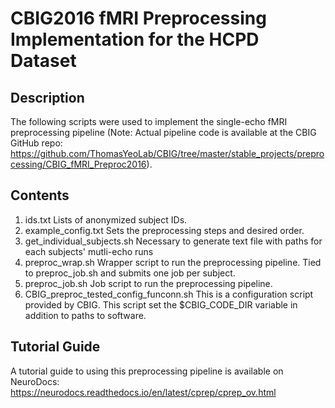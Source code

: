 # CBIG2016 fMRI Preprocessing Implementation for the HCPD Dataset

## Description
The following scripts were used to implement the single-echo fMRI preprocessing pipeline (Note: Actual pipeline code is available at the CBIG GitHub repo: https://github.com/ThomasYeoLab/CBIG/tree/master/stable_projects/preprocessing/CBIG_fMRI_Preproc2016).

## Contents
1. ids.txt Lists of anonymized subject IDs.
2. example_config.txt Sets the preprocessing steps and desired order.
3. get_individual_subjects.sh Necessary to generate text file with paths for each subjects' mutli-echo runs
4. preproc_wrap.sh Wrapper script to run the preprocessing pipeline. Tied to preproc_job.sh and submits one job per subject.
5. preproc_job.sh Job script to run the preprocessing pipeline.
6. CBIG_preproc_tested_config_funconn.sh This is a configuration script provided by CBIG. This script set the $CBIG_CODE_DIR variable in addition to paths to software.

## Tutorial Guide
A tutorial guide to using this preprocessing pipeline is available on NeuroDocs: https://neurodocs.readthedocs.io/en/latest/cprep/cprep_ov.html
